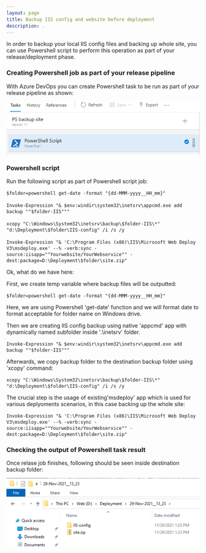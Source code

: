 ```yaml
---
layout: page
title: Backup IIS config and website before deployment
description: .
---
```


In order to backup your local IIS config files and backing up whole site, you can use Powershell script to perform this operation as part of your release/deployment phase.



### Creating Powershell job as part of your release pipeline

With Azure DevOps you can create Powershell task to be run as part of your release pipeline as shown:

![Azure Powershell task](images/azure_iis_job.png)


### Powershell script

Run the following script as part of Powershell script job:

    $folder=powershell get-date -format "{dd-MMM-yyyy__HH_mm}"

    Invoke-Expression "& $env:windir\system32\inetsrv\appcmd.exe add backup ""$folder-IIS"""

    xcopy "C:\Windows\System32\inetsrv\backup\$folder-IIS\*" "d:\Deployment\$folder\IIS-config" /i /s /y

    Invoke-Expression "& 'C:\Program Files (x86)\IIS\Microsoft Web Deploy V3\msdeploy.exe' --% -verb:sync -source:iisapp=""Yourwebsite/YourWebservice"" -dest:package=D:\Deployment\$folder\site.zip"
    

Ok, what do we have here:

First, we create temp variable where backup files will be outputted:

    $folder=powershell get-date -format "{dd-MMM-yyyy__HH_mm}"

Here, we are using Powershell 'get-date' function and we will format date to format acceptable for folder name on Windows drive. 


Then we are creating IIS config backup using native 'appcmd' app with dynamically named subfolder inside '.\inetsrv' folder. 

    Invoke-Expression "& $env:windir\system32\inetsrv\appcmd.exe add backup ""$folder-IIS"""


Afterwards, we copy backup folder to the destination backup folder using 'xcopy' command:

    xcopy "C:\Windows\System32\inetsrv\backup\$folder-IIS\*" "d:\Deployment\$folder\IIS-config" /i /s /y

The crucial step is the usage of existing'msdeploy' app which is used for various deplyoments scenarios, in this case backing up the whole site:

    Invoke-Expression "& 'C:\Program Files (x86)\IIS\Microsoft Web Deploy V3\msdeploy.exe' --% -verb:sync -source:iisapp=""Yourwebsite/YourWebservice"" -dest:package=D:\Deployment\$folder\site.zip"


### Checking the output of Powershell task result

Once relase job finishes, following should be seen inside destination backup folder:

![Output of Powershell task](images/backup_task_output.png)
